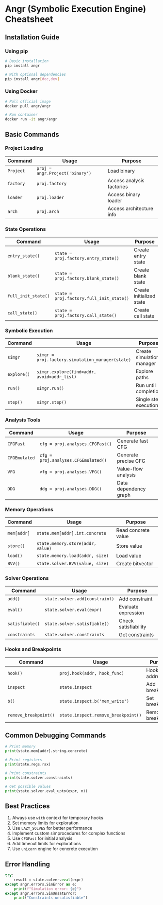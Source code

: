 # Angr (Symbolic Execution Engine) Cheatsheet

## Installation Guide

### Using pip
```bash
# Basic installation
pip install angr

# With optional dependencies
pip install angr[doc,dev]
```

### Using Docker
```bash
# Pull official image
docker pull angr/angr

# Run container
docker run -it angr/angr
```

## Basic Commands

### Project Loading
| Command | Usage | Purpose |
|---------|--------|---------|
| `Project` | `proj = angr.Project('binary')` | Load binary |
| `factory` | `proj.factory` | Access analysis factories |
| `loader` | `proj.loader` | Access binary loader |
| `arch` | `proj.arch` | Access architecture info |

### State Operations
| Command | Usage | Purpose |
|---------|--------|---------|
| `entry_state()` | `state = proj.factory.entry_state()` | Create entry state |
| `blank_state()` | `state = proj.factory.blank_state()` | Create blank state |
| `full_init_state()` | `state = proj.factory.full_init_state()` | Create initialized state |
| `call_state()` | `state = proj.factory.call_state()` | Create call state |

### Symbolic Execution
| Command | Usage | Purpose |
|---------|--------|---------|
| `simgr` | `simgr = proj.factory.simulation_manager(state)` | Create simulation manager |
| `explore()` | `simgr.explore(find=addr, avoid=addr_list)` | Explore paths |
| `run()` | `simgr.run()` | Run until completion |
| `step()` | `simgr.step()` | Single step execution |

### Analysis Tools
| Command | Usage | Purpose |
|---------|--------|---------|
| `CFGFast` | `cfg = proj.analyses.CFGFast()` | Generate fast CFG |
| `CFGEmulated` | `cfg = proj.analyses.CFGEmulated()` | Generate precise CFG |
| `VFG` | `vfg = proj.analyses.VFG()` | Value-flow analysis |
| `DDG` | `ddg = proj.analyses.DDG()` | Data dependency graph |

### Memory Operations
| Command | Usage | Purpose |
|---------|--------|---------|
| `mem[addr]` | `state.mem[addr].int.concrete` | Read concrete value |
| `store()` | `state.memory.store(addr, value)` | Store value |
| `load()` | `state.memory.load(addr, size)` | Load value |
| `BVV()` | `state.solver.BVV(value, size)` | Create bitvector |

### Solver Operations
| Command | Usage | Purpose |
|---------|--------|---------|
| `add()` | `state.solver.add(constraint)` | Add constraint |
| `eval()` | `state.solver.eval(expr)` | Evaluate expression |
| `satisfiable()` | `state.solver.satisfiable()` | Check satisfiability |
| `constraints` | `state.solver.constraints` | Get constraints |

### Hooks and Breakpoints
| Command | Usage | Purpose |
|---------|--------|---------|
| `hook()` | `proj.hook(addr, hook_func)` | Hook address |
| `inspect` | `state.inspect` | Add breakpoints |
| `b()` | `state.inspect.b('mem_write')` | Set breakpoint |
| `remove_breakpoint()` | `state.inspect.remove_breakpoint()` | Remove breakpoint |

## Common Debugging Commands
```python
# Print memory
print(state.mem[addr].string.concrete)

# Print registers
print(state.regs.rax)

# Print constraints
print(state.solver.constraints)

# Get possible values
print(state.solver.eval_upto(expr, n))
```

## Best Practices
1. Always use `with` context for temporary hooks
2. Set memory limits for exploration
3. Use `LAZY_SOLVES` for better performance
4. Implement custom simprocedures for complex functions
5. Use `CFGFast` for initial analysis
6. Add timeout limits for explorations
7. Use `unicorn` engine for concrete execution

## Error Handling
```python
try:
    result = state.solver.eval(expr)
except angr.errors.SimError as e:
    print(f"Simulation error: {e}")
except angr.errors.SimUnsatError:
    print("Constraints unsatisfiable")
```
